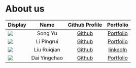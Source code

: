 # About us

Display | Name | Github Profile | Portfolio
--------|:----:|:--------------:|:---------:
![](https://avatars.githubusercontent.com/u/55625337?s=460&u=8cf010d3f5099773aec99b0ebe41c4902552a392&v=4) | Song Yu | [Github](https://github.com/Song0180) | [Portfolio](./team/song0180.md)
![](https://via.placeholder.com/100.png?text=Photo) | Li Pingrui | [Github](https://github.com/) | [Portfolio](docs/team/johndoe.md)
![](https://avatars.githubusercontent.com/u/24670073?v=4) | Liu Ruiqian | [Github](https://github.com/lowwilliam/ ) | [linkedIn](https://www.linkedin.com/in/ruiqian-liu/)
![](https://avatars.githubusercontent.com/u/77818186?s=40&v=4) | Dai Yingchao | [Github](https://github.com/baggiiiie) | [Portfolio](docs/team/baggiiiie.md)